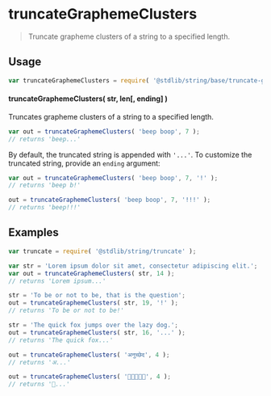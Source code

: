 <!--

@license Apache-2.0

Copyright (c) 2023 The Stdlib Authors.

Licensed under the Apache License, Version 2.0 (the "License");
you may not use this file except in compliance with the License.
You may obtain a copy of the License at

   http://www.apache.org/licenses/LICENSE-2.0

Unless required by applicable law or agreed to in writing, software
distributed under the License is distributed on an "AS IS" BASIS,
WITHOUT WARRANTIES OR CONDITIONS OF ANY KIND, either express or implied.
See the License for the specific language governing permissions and
limitations under the License.

-->

# truncateGraphemeClusters

> Truncate grapheme clusters of a string to a specified length.

<section class="usage">

## Usage

```javascript
var truncateGraphemeClusters = require( '@stdlib/string/base/truncate-grapheme-clusters' );
```

#### truncateGraphemeClusters( str, len\[, ending] )

Truncates grapheme clusters of a string to a specified length.

```javascript
var out = truncateGraphemeClusters( 'beep boop', 7 );
// returns 'beep...'
```

By default, the truncated string is appended with `'...'`. To customize the truncated string, provide an `ending` argument:

```javascript
var out = truncateGraphemeClusters( 'beep boop', 7, '!' );
// returns 'beep b!'

out = truncateGraphemeClusters( 'beep boop', 7, '!!!' );
// returns 'beep!!!'
```

</section>

<!-- /.usage -->

<section class="examples">

## Examples

<!-- eslint no-undef: "error" -->

```javascript
var truncate = require( '@stdlib/string/truncate' );

var str = 'Lorem ipsum dolor sit amet, consectetur adipiscing elit.';
var out = truncateGraphemeClusters( str, 14 );
// returns 'Lorem ipsum...'

str = 'To be or not to be, that is the question';
out = truncateGraphemeClusters( str, 19, '!' );
// returns 'To be or not to be!'

str = 'The quick fox jumps over the lazy dog.';
out = truncateGraphemeClusters( str, 16, '...' );
// returns 'The quick fox...'

out = truncateGraphemeClusters( 'अनुच्छेद', 4 );
// returns 'अ...'

out = truncateGraphemeClusters( '🌷🌷🌷🌷🌷', 4 );
// returns '🌷...'
```

</section>

<!-- /.examples -->

<!-- Section for related `stdlib` packages. Do not manually edit this section, as it is automatically populated. -->

<section class="related">

</section>

<!-- /.related -->

<!-- Section for all links. Make sure to keep an empty line after the `section` element and another before the `/section` close. -->

<section class="links">

</section>

<!-- /.links -->
